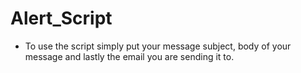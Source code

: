 # Alert_Script
- To use the script simply put your message subject, body of your message and lastly the email you are sending it to.
